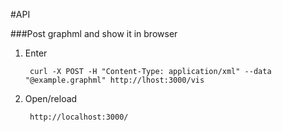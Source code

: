 #API
	
###Post graphml and show it in browser
1. Enter

		curl -X POST -H "Content-Type: application/xml" --data "@example.graphml" http://lhost:3000/vis
		
2. Open/reload 
	
		http://localhost:3000/

	
